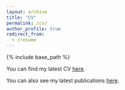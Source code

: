```yaml
---
layout: archive
title: "CV"
permalink: /cv/
author_profile: true
redirect_from:
  - /resume
---
```


{% include base_path %}

You can find my latest CV [here](https://github.com/mrakhsha/mrakhsha.github.io/raw/master/files/CV_Mohsen_Rakhshan.pdf).

You can also see my latest publications [here](https://scholar.google.com/citations?user=20eb_X8AAAAJ&hl=en).

